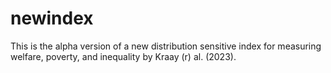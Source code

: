 # newindex

This is the alpha version of a new distribution sensitive index for measuring welfare, poverty, and inequality by Kraay (r) al. (2023).

